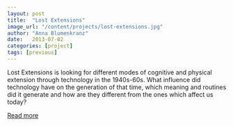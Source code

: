 ```yaml
---
layout: post
title:  "Lost Extensions"
image_url: "/content/projects/lost-extensions.jpg"
author: "Anna Blumenkranz"
date:   2013-07-02
categories: [project]
tags: [previous]
---
```

Lost Extensions is looking for different modes of cognitive and physical extension through technology in the 1940s-60s. What influence did technology have on the generation of that time, which meaning and routines did it generate and how are they different from the ones which affect us today?

[Read more](http://www.annablumenkranz.blogspot.co.uk/search/label/Lost%20Extensions)
